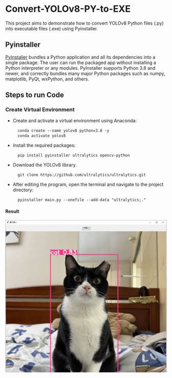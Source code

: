 # Convert-YOLOv8-PY-to-EXE
This project aims to demonstrate how to convert YOLOv8 Python files (.py) into executable files (.exe) using Pyinstaller.

## Pyinstaller
[PyInstaller](https://pyinstaller.org/en/stable/) bundles a Python application and all its dependencies into a single package. The user can run the packaged app without installing a Python interpreter or any modules. PyInstaller supports Python 3.8 and newer, and correctly bundles many major Python packages such as numpy, matplotlib, PyQt, wxPython, and others.

## Steps to run Code
### Create Virtual Environment
* Create and activate a virtual environment using Anaconda:

        conda create --name yolov8 python=3.8 -y
        conda activate yolov8

* Install the required packages:

        pip install pyinstaller ultralytics opencv-python

* Download the YOLOv8 library.

        git clone https://github.com/ultralytics/ultralytics.git

* After editing the program, open the terminal and navigate to the project directory:
        
        pyinstaller main.py --onefile --add-data "ultralytics;."
  
#### Result
![result](https://github.com/KennyChen880127/YOLOv8-PY-to-EXE/blob/master/result.jpg)
